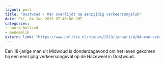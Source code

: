 ```yaml
---
layout: post
title: "Oostwoud - Man overlijdt na eenzijdig verkeersongeluk"
date: Fri, 04 Jan 2019 07:40:00 GMT
categories: 
- noord-holland 
- medemblik 
externe_link: "https://www.politie.nl/nieuws/2019/januari/4/04-man-overlijdt-na-eenzijdig-verkeersongeluk.html"
---
```


Een 18-jarige man uit Midwoud is donderdagavond om het leven gekomen bij een eenzijdig verkeersongeval op de Hazeweel in Oostwoud.

